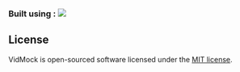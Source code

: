 <h3>Built using : <img src="https://laravel.com/assets/img/components/logo-laravel.svg"></h3>

## License

VidMock is open-sourced software licensed under the [MIT license](https://opensource.org/licenses/MIT).
